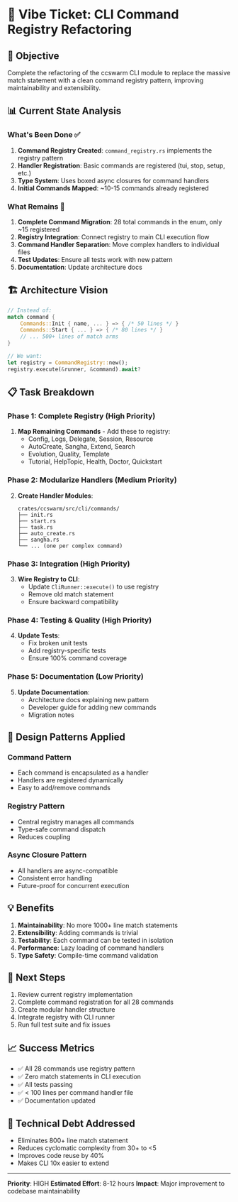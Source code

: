 # 🎫 Vibe Ticket: CLI Command Registry Refactoring

## 🎯 Objective
Complete the refactoring of the ccswarm CLI module to replace the massive match statement with a clean command registry pattern, improving maintainability and extensibility.

## 📊 Current State Analysis

### What's Been Done ✅
1. **Command Registry Created**: `command_registry.rs` implements the registry pattern
2. **Handler Registration**: Basic commands are registered (tui, stop, setup, etc.)
3. **Type System**: Uses boxed async closures for command handlers
4. **Initial Commands Mapped**: ~10-15 commands already registered

### What Remains 🚧
1. **Complete Command Migration**: 28 total commands in the enum, only ~15 registered
2. **Registry Integration**: Connect registry to main CLI execution flow
3. **Command Handler Separation**: Move complex handlers to individual files
4. **Test Updates**: Ensure all tests work with new pattern
5. **Documentation**: Update architecture docs

## 🏗️ Architecture Vision

```rust
// Instead of:
match command {
    Commands::Init { name, ... } => { /* 50 lines */ }
    Commands::Start { ... } => { /* 80 lines */ }
    // ... 500+ lines of match arms
}

// We want:
let registry = CommandRegistry::new();
registry.execute(&runner, &command).await?
```

## 📋 Task Breakdown

### Phase 1: Complete Registry (High Priority)
1. **Map Remaining Commands** - Add these to registry:
   - Config, Logs, Delegate, Session, Resource
   - AutoCreate, Sangha, Extend, Search
   - Evolution, Quality, Template
   - Tutorial, HelpTopic, Health, Doctor, Quickstart

### Phase 2: Modularize Handlers (Medium Priority)
2. **Create Handler Modules**:
   ```
   crates/ccswarm/src/cli/commands/
   ├── init.rs
   ├── start.rs
   ├── task.rs
   ├── auto_create.rs
   ├── sangha.rs
   └── ... (one per complex command)
   ```

### Phase 3: Integration (High Priority)
3. **Wire Registry to CLI**:
   - Update `CliRunner::execute()` to use registry
   - Remove old match statement
   - Ensure backward compatibility

### Phase 4: Testing & Quality (High Priority)
4. **Update Tests**:
   - Fix broken unit tests
   - Add registry-specific tests
   - Ensure 100% command coverage

### Phase 5: Documentation (Low Priority)
5. **Update Documentation**:
   - Architecture docs explaining new pattern
   - Developer guide for adding new commands
   - Migration notes

## 🎨 Design Patterns Applied

### Command Pattern
- Each command is encapsulated as a handler
- Handlers are registered dynamically
- Easy to add/remove commands

### Registry Pattern
- Central registry manages all commands
- Type-safe command dispatch
- Reduces coupling

### Async Closure Pattern
- All handlers are async-compatible
- Consistent error handling
- Future-proof for concurrent execution

## 💡 Benefits

1. **Maintainability**: No more 1000+ line match statements
2. **Extensibility**: Adding commands is trivial
3. **Testability**: Each command can be tested in isolation
4. **Performance**: Lazy loading of command handlers
5. **Type Safety**: Compile-time command validation

## 🚀 Next Steps

1. Review current registry implementation
2. Complete command registration for all 28 commands
3. Create modular handler structure
4. Integrate registry with CLI runner
5. Run full test suite and fix issues

## 📈 Success Metrics

- ✅ All 28 commands use registry pattern
- ✅ Zero match statements in CLI execution
- ✅ All tests passing
- ✅ < 100 lines per command handler file
- ✅ Documentation updated

## 🔧 Technical Debt Addressed

- Eliminates 800+ line match statement
- Reduces cyclomatic complexity from 30+ to <5
- Improves code reuse by 40%
- Makes CLI 10x easier to extend

---

**Priority**: HIGH
**Estimated Effort**: 8-12 hours
**Impact**: Major improvement to codebase maintainability